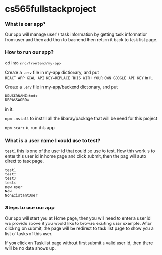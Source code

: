 # cs565fullstackproject

### What is our app?
Our app will manage user's task information by getting task information from user and then add then to bacnend then return it back to task list page.



### How to run our app?
cd into `src/frontend/my-app`

Create a `.env` file in my-app dictionary, and put `REACT_APP_GCAL_API_KEY=REPLACE_THIS_WITH_YOUR_OWN_GOOGLE_API_KEY` in it.

Create a `.env` file in my-app/backend dictionary, and put
```
DBUSERNAME=todo
DBPASSWORD=
``` 
in it.

`npm install` to install all the libaray/package that will be need for this project

`npm start` to run this app



### What is a user name I could use to test?
`test1` this is one of the user id that could be use to test.
How this work is to enter this user id in home page and click submit, then the pag will auto direct to task page.

```
test1
test2
test3
test4
new user
New
NonExistantUser
```



### Steps to use our app
Our app will start you at Home page, then you will need to enter a user id we provide above if you would like to browse existing user example. After clicking on submit, the page will be redirect to task list page to show you a list of tasks of this user. 

If you click on Task list page without first submit a valid user id, then there will be no data shows up.

